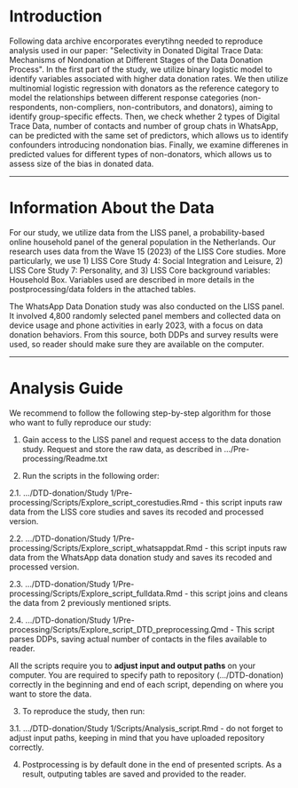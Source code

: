 # Introduction

Following data archive encorporates everytihng needed to reproduce analysis used in our paper: "Selectivity in Donated Digital Trace Data: Mechanisms of Nondonation at Different Stages of the Data Donation Process". In the first part of the study, we utilize binary logistic model to identify variables associated with higher data donation rates. We then utilize multinomial logistic regression with donators as the reference category to model the relationships between different response categories (non-respondents, non-compliers, non-contributors, and donators), aiming to identify group-specific effects. Then, we check whether 2 types of Digital Trace Data, number of contacts and number of group chats in WhatsApp, can be predicted with the same set of predictors, which allows us to identify confounders introducing nondonation bias. Finally, we examine differenes in predicted values for different types of non-donators, which allows us to assess size of the bias in donated data.  

___

# Information About the Data

For our study, we utilize data from the LISS panel, a probability-based online household panel of the general population in the Netherlands. Our research uses data from the Wave 15 (2023) of the LISS Core studies. More particularly, we use 1) LISS Core Study 4: Social Integration and Leisure, 2) LISS Core Study 7: Personality, and 3) LISS Core background variables: Household Box. Variables used are described in more details in the postprocessing/data folders in the attached tables. 

The WhatsApp Data Donation study was also conducted on the LISS panel. It involved 4,800 randomly selected panel members and collected data on device usage and phone activities in early 2023, with a focus on data donation behaviors. From this source, both DDPs and survey results were used, so reader should make sure they are available on the computer. 
___

# Analysis Guide

We recommend to follow the following step-by-step algorithm for those who want to fully reproduce our study:

1) Gain access to the LISS panel and request access to the data donation study. Request and store the raw data, as described in .../Pre-processing/Readme.txt

2) Run the scripts in the following order:
   
2.1. .../DTD-donation/Study 1/Pre-processing/Scripts/Explore_script_corestudies.Rmd - this script inputs raw data from the LISS core studies and saves its recoded and processed version. 

2.2. .../DTD-donation/Study 1/Pre-processing/Scripts/Explore_script_whatsappdat.Rmd  - this script inputs raw data from the WhatsApp data donation study and saves its recoded and processed version. 

2.3. .../DTD-donation/Study 1/Pre-processing/Scripts/Explore_script_fulldata.Rmd - this script joins and cleans the data from 2 previously mentioned sripts. 

2.4. .../DTD-donation/Study 1/Pre-processing/Scripts/Explore_script_DTD_preprocessing.Qmd - This script parses DDPs, saving actual number of contacts in the files available to reader.

All the scripts require you to **adjust input and output paths** on your computer. You are required to specify path to repository (.../DTD-donation) correctly in the beginning and end of each script, depending on where you want to store the data. 

3) To reproduce the study, then run:
   
3.1. .../DTD-donation/Study 1/Scripts/Analysis_script.Rmd - do not forget to adjust input paths, keeping in mind that you have uploaded repository correctly.

4) Postprocessing is by default done in the end of presented scripts. As a result, outputing tables are saved and provided to the reader.  




